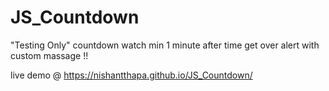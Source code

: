 # JS_Countdown
"Testing Only"
countdown watch min 1 minute after time get over alert with custom massage !!

live demo @ https://nishantthapa.github.io/JS_Countdown/
